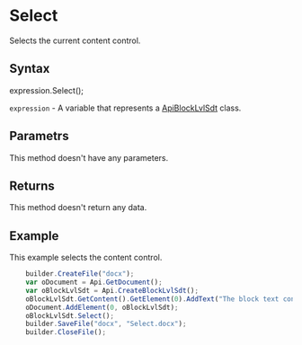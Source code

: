# Select

Selects the current content control.

## Syntax

expression.Select();

`expression` - A variable that represents a [ApiBlockLvlSdt](../ApiBlockLvlSdt.md) class.

## Parametrs

This method doesn't have any parameters.

## Returns

This method doesn't return any data.

## Example

This example selects the content control.

```javascript
	builder.CreateFile("docx");
	var oDocument = Api.GetDocument();
	var oBlockLvlSdt = Api.CreateBlockLvlSdt();
	oBlockLvlSdt.GetContent().GetElement(0).AddText("The block text content control is selected.");
	oDocument.AddElement(0, oBlockLvlSdt);
	oBlockLvlSdt.Select();
	builder.SaveFile("docx", "Select.docx");
	builder.CloseFile();
```